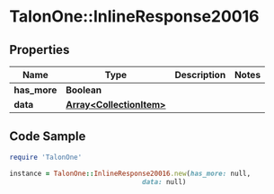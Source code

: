 # TalonOne::InlineResponse20016

## Properties

Name | Type | Description | Notes
------------ | ------------- | ------------- | -------------
**has_more** | **Boolean** |  | 
**data** | [**Array&lt;CollectionItem&gt;**](CollectionItem.md) |  | 

## Code Sample

```ruby
require 'TalonOne'

instance = TalonOne::InlineResponse20016.new(has_more: null,
                                 data: null)
```


